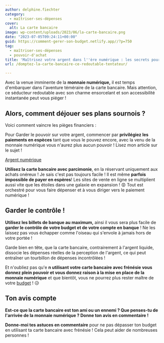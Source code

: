 ```yaml
---
author: delphine.fiechter
category:
  - maîtriser-ses-dépenses
cover:
  alt: La carte bancaire
image: wp-content/uploads/2023/06/la-carte-bancaire.png
date: "2023-07-05T09:24:11+00:00"
guid: https://comment-gerer-son-budget.netlify.app//?p=750
tag:
  - maîtriser-ses-dépenses
  - pouvoir-d'achat
title: 'Maîtrisez votre argent dans l''ère numérique : les secrets pour dompter la carte bancaire !'
url: /domptez-la-carte-bancaire-ce-redoutable-tentateur/

---
```

Avec la venue imminente de la **monnaie numérique,** il est temps d'embarquer dans l'aventure téméraire de la carte bancaire. Mais attention, ce séducteur redoutable avec son charme ensorcelant et son accessibilité instantanée peut vous piéger !

## Alors, comment déjouer ses plans sournois ?

Voici comment vaincre les pièges financiers :

Pour Garder le pouvoir sur votre argent, commencer par **privilégiez les paiements en espèces** tant que vous le pouvez encore, avec la venu de la monnaie numérique vous n'aurez plus aucun pouvoir ! Lisez mon article sur le sujet !

[Argent numérique](https://madame-raleuse.com/sauvez-votre-argent-la-menace-de-la-monnaie-numerique)

**Utilisez la carte bancaire avec parcimonie**, en la réservant uniquement aux achats onéreux ! Je sais c'est pas toujours facile ! Il est même **parfois impossible de payer en espères**! Les sites de vente en ligne se multiplient aussi vite que les étoiles dans une galaxie en expansion ! 😡 Tout est orchestré pour vous faire dépenser et à vous diriger vers le paiement numérique !

## Garder le contrôle !

**Utilisez les billets de banque au maximum,** ainsi il vous sera plus facile de **garder le contrôle de votre budget et de votre compte en banque** ! Ne les laissez pas vous échapper comme l'oiseau qui s'envole à jamais hors de votre portée !

Garde bien en tête, que la carte bancaire, contrairement à l'argent liquide, dissocie les dépenses réelles de la perception de l'argent, ce qui peut entraîner un tourbillon de dépenses incontrôlées !

Et n'oubliez pas qu'e **n utilisant votre carte bancaire avec frénésie vous donnez plein pouvoir et vous donnez raison à la mise en place de la monnaie numérique** et que bientôt, vous ne pourrez plus rester maître de votre [budget](https://comment-gerer-son-budget.netlify.app//telecharger-gratuitement-le-guide-complet/ "budget") ! 😥

## Ton avis compte

**Est-ce que la carte bancaire est ton ami ou un ennemi ? Que penses-tu de l'arrivée de la monnaie numérique ? Donne ton avis en commentaire !**

**Donne-moi tes astuces en commentaire** pour ne pas dépasser ton budget en utilisant ta carte bancaire avec frénésie ! Cela peut aider de nombreuses personnes !
